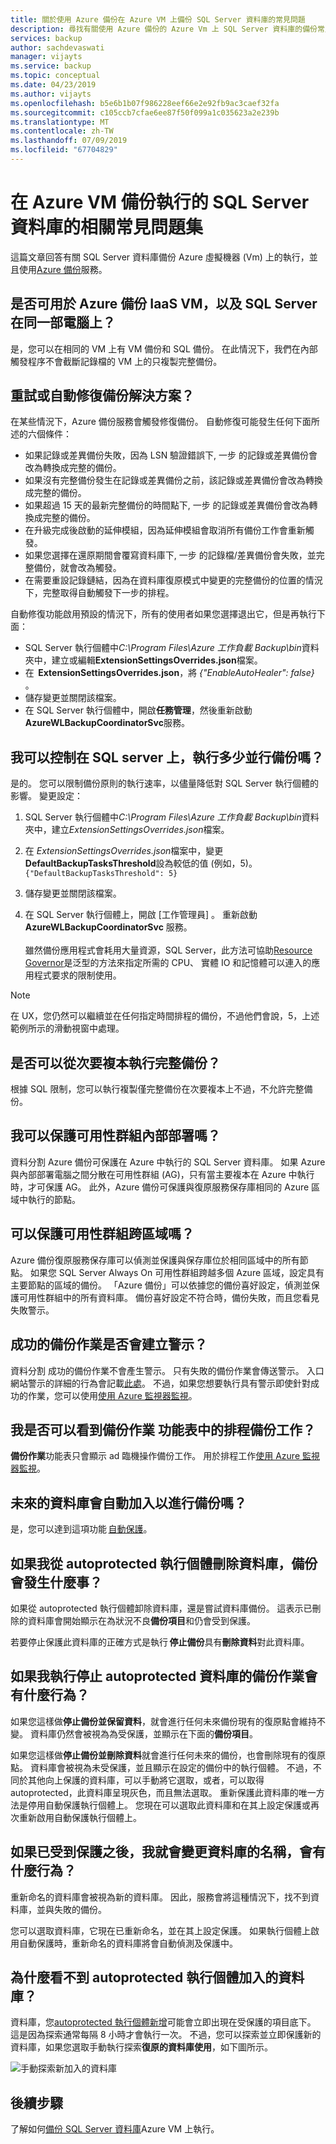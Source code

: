 ```yaml
---
title: 關於使用 Azure 備份在 Azure VM 上備份 SQL Server 資料庫的常見問題
description: 尋找有關使用 Azure 備份的 Azure Vm 上 SQL Server 資料庫的備份常見問題的解答。
services: backup
author: sachdevaswati
manager: vijayts
ms.service: backup
ms.topic: conceptual
ms.date: 04/23/2019
ms.author: vijayts
ms.openlocfilehash: b5e6b1b07f986228eef66e2e92fb9ac3caef32fa
ms.sourcegitcommit: c105ccb7cfae6ee87f50f099a1c035623a2e239b
ms.translationtype: MT
ms.contentlocale: zh-TW
ms.lasthandoff: 07/09/2019
ms.locfileid: "67704829"
---
```

# <a name="faq-about-sql-server-databases-that-are-running-on-an-azure-vm-backup"></a>在 Azure VM 備份執行的 SQL Server 資料庫的相關常見問題集

這篇文章回答有關 SQL Server 資料庫備份 Azure 虛擬機器 (Vm) 上的執行，並且使用[Azure 備份](backup-overview.md)服務。

## <a name="can-i-use-azure-backup-for-iaas-vm-as-well-as-sql-server-on-the-same-machine"></a>是否可用於 Azure 備份 IaaS VM，以及 SQL Server 在同一部電腦上？
是，您可以在相同的 VM 上有 VM 備份和 SQL 備份。 在此情況下，我們在內部觸發程序不會截斷記錄檔的 VM 上的只複製完整備份。


## <a name="does-the-solution-retry-or-auto-heal-the-backups"></a>重試或自動修復備份解決方案？

在某些情況下，Azure 備份服務會觸發修復備份。 自動修復可能發生任何下面所述的六個條件：

  - 如果記錄或差異備份失敗，因為 LSN 驗證錯誤下, 一步 的記錄或差異備份會改為轉換成完整的備份。
  - 如果沒有完整備份發生在記錄或差異備份之前，該記錄或差異備份會改為轉換成完整的備份。
  - 如果超過 15 天的最新完整備份的時間點下, 一步 的記錄或差異備份會改為轉換成完整的備份。
  - 在升級完成後啟動的延伸模組，因為延伸模組會取消所有備份工作會重新觸發。
  - 如果您選擇在還原期間會覆寫資料庫下, 一步 的記錄檔/差異備份會失敗，並完整備份，就會改為觸發。
  - 在需要重設記錄鏈結，因為在資料庫復原模式中變更的完整備份的位置的情況下，完整取得自動觸發下一步的排程。

自動修復功能啟用預設的情況下，所有的使用者如果您選擇退出它，但是再執行下面：

  * SQL Server 執行個體中*C:\Program Files\Azure 工作負載 Backup\bin*資料夾中，建立或編輯**ExtensionSettingsOverrides.json**檔案。
  * 在  **ExtensionSettingsOverrides.json**，將 *{"EnableAutoHealer": false}* 。
  * 儲存變更並關閉該檔案。
  * 在 SQL Server 執行個體中，開啟**任務管理**，然後重新啟動**AzureWLBackupCoordinatorSvc**服務。  

## <a name="can-i-control-as-to-how-many-concurrent-backups-run-on-the-sql-server"></a>我可以控制在 SQL server 上，執行多少並行備份嗎？

是的。 您可以限制備份原則的執行速率，以儘量降低對 SQL Server 執行個體的影響。 變更設定：
1. SQL Server 執行個體中*C:\Program Files\Azure 工作負載 Backup\bin*資料夾中，建立*ExtensionSettingsOverrides.json*檔案。
2. 在  *ExtensionSettingsOverrides.json*檔案中，變更**DefaultBackupTasksThreshold**設為較低的值 (例如，5)。 <br>
  `{"DefaultBackupTasksThreshold": 5}`

3. 儲存變更並關閉該檔案。
4. 在 SQL Server 執行個體上，開啟 [工作管理員]  。 重新啟動 **AzureWLBackupCoordinatorSvc** 服務。<br/> <br/>
 雖然備份應用程式會耗用大量資源，SQL Server，此方法可協助[Resource Governor](https://docs.microsoft.com/sql/relational-databases/resource-governor/resource-governor?view=sql-server-2017)是泛型的方法來指定所需的 CPU、 實體 IO 和記憶體可以連入的應用程式要求的限制使用。

> [!NOTE]
> 在 UX，您仍然可以繼續並在任何指定時間排程的備份，不過他們會說，5，上述範例所示的滑動視窗中處理。

## <a name="can-i-run-a-full-backup-from-a-secondary-replica"></a>是否可以從次要複本執行完整備份？
根據 SQL 限制，您可以執行複製僅完整備份在次要複本上不過，不允許完整備份。

## <a name="can-i-protect-availability-groups-on-premises"></a>我可以保護可用性群組內部部署嗎？
資料分割 Azure 備份可保護在 Azure 中執行的 SQL Server 資料庫。 如果 Azure 與內部部署電腦之間分散在可用性群組 (AG)，只有當主要複本在 Azure 中執行時，才可保護 AG。 此外，Azure 備份可保護與復原服務保存庫相同的 Azure 區域中執行的節點。

## <a name="can-i-protect-availability-groups-across-regions"></a>可以保護可用性群組跨區域嗎？
Azure 備份復原服務保存庫可以偵測並保護與保存庫位於相同區域中的所有節點。 如果您 SQL Server Always On 可用性群組跨越多個 Azure 區域，設定具有主要節點的區域的備份。 「Azure 備份」可以依據您的備份喜好設定，偵測並保護可用性群組中的所有資料庫。 備份喜好設定不符合時，備份失敗，而且您看見失敗警示。

## <a name="do-successful-backup-jobs-create-alerts"></a>成功的備份作業是否會建立警示？
資料分割 成功的備份作業不會產生警示。 只有失敗的備份作業會傳送警示。 入口網站警示的詳細的行為會記載[此處](backup-azure-monitoring-built-in-monitor.md)。 不過，如果您想要執行具有警示即使針對成功的作業，您可以使用[使用 Azure 監視器監視](backup-azure-monitoring-use-azuremonitor.md)。

## <a name="can-i-see-scheduled-backup-jobs-in-the-backup-jobs-menu"></a>我是否可以看到備份作業 功能表中的排程備份工作？
**備份作業**功能表只會顯示 ad 臨機操作備份工作。 用於排程工作[使用 Azure 監視器監視](backup-azure-monitoring-use-azuremonitor.md)。

## <a name="are-future-databases-automatically-added-for-backup"></a>未來的資料庫會自動加入以進行備份嗎？
是，您可以達到這項功能 [自動保護](backup-sql-server-database-azure-vms.md#enable-auto-protection)。  

## <a name="if-i-delete-a-database-from-an-autoprotected-instance-what-will-happen-to-the-backups"></a>如果我從 autoprotected 執行個體刪除資料庫，備份會發生什麼事？
如果從 autoprotected 執行個體卸除資料庫，還是嘗試資料庫備份。 這表示已刪除的資料庫會開始顯示在為狀況不良**備份項目**和仍會受到保護。

若要停止保護此資料庫的正確方式是執行 **停止備份**具有**刪除資料**對此資料庫。  

## <a name="if-i-do-stop-backup-operation-of-an-autoprotected-database-what-will-be-its-behavior"></a>如果我執行停止 autoprotected 資料庫的備份作業會有什麼行為？
如果您這樣做**停止備份並保留資料**，就會進行任何未來備份現有的復原點會維持不變。 資料庫仍然會被視為為受保護，並顯示在下面的**備份項目**。

如果您這樣做**停止備份並刪除資料**就會進行任何未來的備份，也會刪除現有的復原點。 資料庫會被視為未受保護，並且顯示在設定的備份中的執行個體。 不過，不同於其他向上保護的資料庫，可以手動將它選取，或者，可以取得 autoprotected，此資料庫呈現灰色，而且無法選取。 重新保護此資料庫的唯一方法是停用自動保護執行個體上。 您現在可以選取此資料庫和在其上設定保護或再次重新啟用自動保護執行個體上。

## <a name="if-i-change-the-name-of-the-database-after-it-has-been-protected-what-will-be-the-behavior"></a>如果已受到保護之後，我就會變更資料庫的名稱，會有什麼行為？
重新命名的資料庫會被視為新的資料庫。 因此，服務會將這種情況下，找不到資料庫，並與失敗的備份。

您可以選取資料庫，它現在已重新命名，並在其上設定保護。 如果執行個體上啟用自動保護時，重新命名的資料庫將會自動偵測及保護中。

##  <a name="why-cant-i-see-an-added-database-for-an-autoprotected-instance"></a>為什麼看不到 autoprotected 執行個體加入的資料庫？
資料庫，您[autoprotected 執行個體新增](backup-sql-server-database-azure-vms.md#enable-auto-protection)可能會立即出現在受保護的項目底下。 這是因為探索通常每隔 8 小時才會執行一次。 不過，您可以探索並立即保護新的資料庫，如果您選取手動執行探索**復原的資料庫使用**，如下圖所示。

  ![手動探索新加入的資料庫](./media/backup-azure-sql-database/view-newly-added-database.png)


## <a name="next-steps"></a>後續步驟

了解如何[備份 SQL Server 資料庫](backup-azure-sql-database.md)Azure VM 上執行。
